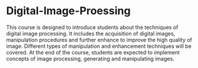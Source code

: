 # Digital-Image-Proessing
This course is designed to introduce students about the techniques of digital image processing. It includes the acquisition of digital images, manipulation procedures and further enhance to improve the high quality of image. Different types of manipulation and enhancement techniques will be covered. At the end of the course, students are expected to implement concepts of image processing, generating and manipulating images.
